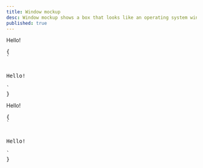 ```yaml
---
title: Window mockup
desc: Window mockup shows a box that looks like an operating system window.
published: true
---
```


<script>
  import Component from "@components/Component.svelte"
  import ClassTable from "@components/ClassTable.svelte"
  import { prefix } from '$lib/stores';
  import { replace } from '$lib/actions';
</script>

<ClassTable
data="{[
  { type:'component', class: 'mockup-window', desc: 'Container element' },
]}"
/>

<Component title="window mockup with border">
<div class="border mockup-window border-base-300 w-full">
  <div class="flex justify-center px-4 py-16 border-t border-base-300">Hello!</div>
</div>
<pre slot="html" use:replace={{ to: $prefix }}>{
`<div class="border mockup-window border-base-300">
  <div class="flex justify-center px-4 py-16 border-t border-base-300">Hello!</div>
</div>`
}</pre>
</Component>

<Component title="window mockup with background color">
<div class="border mockup-window bg-base-300 w-full">
  <div class="flex justify-center px-4 py-16 bg-base-200">Hello!</div>
</div>
<pre slot="html" use:replace={{ to: $prefix }}>{
`<div class="border mockup-window bg-base-300">
  <div class="flex justify-center px-4 py-16 bg-base-200">Hello!</div>
</div>`
}</pre>
</Component>
